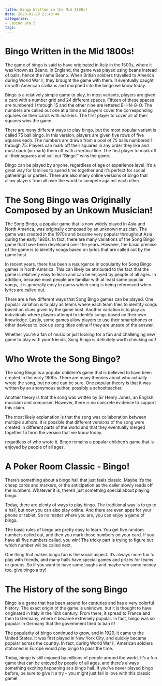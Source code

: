 ```yaml
---
title: Bingo Written in the Mid 1800s!
date: 2023-01-28 21:48:44
categories:
- Casino Gta 5
tags:
---
```



#  Bingo Written in the Mid 1800s!

The game of bingo is said to have originated in Italy in the 1500s, where it was known as Beano. In England, the game was played using beans instead of balls, hence the name Beano. When British soldiers travelled to America during World War II, they brought the game with them. It eventually caught on with American civilians and morphed into the bingo we know today.

Bingo is a relatively simple game to play. In most variants, players are given a card with a number grid and 24 different spaces. Fifteen of these spaces are numbered 1 through 15 and the other nine are lettered B-I-N-G-O. The numbers are called out one at a time and players cover the corresponding squares on their cards with markers. The first player to cover all of their squares wins the game.

There are many different ways to play bingo, but the most popular variant is called 75 ball bingo. In this version, players are given five rows of five squares each. The numbers are drawn from a pool of 75 balls numbered 1 through 75. Players can mark off their squares in any order they like and must daub (or mark) them off with a vertical line. The first player to mark off all their squares and call out “Bingo!” wins the game.

Bingo can be played by anyone, regardless of age or experience level. It’s a great way for families to spend time together and it’s perfect for social gatherings or parties. There are also many online versions of bingo that allow players from all over the world to compete against each other.

#  The Song Bingo was Originally Composed by an Unkown Musician!

The Song Bingo, a popular game that is now widely played in Asia and North America, was originally composed by an unknown musician. The game was created in the 1970s and became very popular throughout Asia during the early 1980s. In fact, there are many variations of the Song Bingo game that have been developed over the years. However, the basic premise of the game is to identify songs based on lyrics that are called out by the game host.

In recent years, there has been a resurgence in popularity for Song Bingo games in North America. This can likely be attributed to the fact that the game is relatively easy to learn and can be enjoyed by people of all ages. In addition, because most people are familiar with at least some popular songs, it is generally easy to guess which song is being referenced when lyrics are called out.

There are a few different ways that Song Bingo games can be played. One popular variation is to play as teams where each team tries to identify songs based on clues given by the game host. Another variation is to play as individuals where players attempt to identify songs based on their own knowledge. Lastly, some games allow players to use their smartphones or other devices to look up song titles online if they are unsure of the answer.

Whether you’re a fan of music or just looking for a fun and challenging new game to play with your friends, Song Bingo is definitely worth checking out!

#  Who Wrote the Song Bingo? 

The song Bingo is a popular children’s game that is believed to have been created in the early 1800s. There are many theories about who actually wrote the song, but no one can be sure. One popular theory is that it was written by an anonymous author, possibly a schoolteacher.

Another theory is that the song was written by Sir Henry Jones, an English musician and composer. However, there is no concrete evidence to support this claim.

The most likely explanation is that the song was collaboration between multiple authors. It is possible that different versions of the song were created in different parts of the world and that they eventually merged together to form the version that we know today.

 regardless of who wrote it, Bingo remains a popular children’s game that is enjoyed by people of all ages.

#  A Poker Room Classic - Bingo! 

There’s something about a bingo hall that just feels classic. Maybe it’s the cheap cards and markers, or the anticipation as the caller slowly reads off the numbers. Whatever it is, there’s just something special about playing bingo.

Today, there are plenty of ways to play bingo. The traditional way is to go to a hall, but now you can also play online. And there are even apps for your phone or tablet. So no matter where you are, you can enjoy a game of bingo.

The basic rules of bingo are pretty easy to learn. You get five random numbers called out, and then you mark those numbers on your card. If you have all five numbers called, you win! The tricky part is trying to figure out which number will be called next.

One thing that makes bingo fun is the social aspect. It’s always more fun to play with friends, and many halls have special games and prizes for teams or groups. So if you want to have some laughs and maybe win some money too, give bingo a try!

#  The History of the song Bingo

Bingo is a game that has been around for centuries and has a very colorful history. The exact origin of the game is unknown, but it is thought to have originated in Italy in the 16th century. From there, it spread to France and then to Germany, where it became extremely popular. In fact, bingo was so popular in Germany that the government tried to ban it!

The popularity of bingo continued to grow, and in 1929, it came to the United States. It was first played in New York City, and quickly became popular across the country. In fact, during World War II, American soldiers stationed in Europe would play bingo to pass the time.

Today, bingo is still enjoyed by millions of people around the world. It’s a fun game that can be enjoyed by people of all ages, and there’s always something exciting happening at a bingo hall. If you’ve never played bingo before, be sure to give it a try – you might just fall in love with this classic game!